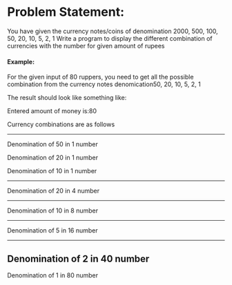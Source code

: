 #  Problem Statement: 
   You have given the currency notes/coins of denomination 2000, 500, 100, 50, 20, 10, 5, 2, 1
   Write a program  to display the different combination of currencies with the number for given amount of rupees


#### Example:
For the given input of 80 ruppers, you need to get all the possible combination from the currency notes denomication50, 20, 10, 5, 2, 1

The result should look like something like:

Entered amount of money is:80

Currency combinations are as follows

------------------------------------
Denomination of 50 in  1 number

Denomination of 20 in  1 number

Denomination of 10 in  1 number

------------------------------------

Denomination of 20 in  4 number

------------------------------------

Denomination of 10 in  8 number

------------------------------------

Denomination of 5 in  16 number

------------------------------------

Denomination of 2 in  40 number
------------------------------------
Denomination of 1 in  80 number

